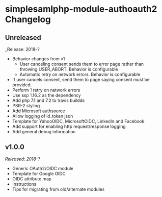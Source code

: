 # simplesamlphp-module-authoauth2  Changelog

## Unreleased

_Release: 2018-?
* Behavior changes from v1
    * User canceling consent sends them to error page rather than throwing USER_ABORT. Behavior is configurable
    * Automatic retry on network errors. Behavior is configurable
* If user cancels consent, send them to page saying consent must be provided.
* Perform 1 retry on network errors
* Use ssp 1.16.2 as the dependency
* Add php 7.1 and 7.2 to travis buildds
* PSR-2 styling
* Add Microsoft authsource
* Allow logging of id_token json
* Template for YahooOIDC, MicrosoftOIDC, LinkedIn and Facebook
* Add support for enabling http request/response logging
* Add general debug information

## v1.0.0

_Released: 2018-?_

* Generic OAuth2/OIDC module
* Template for Google OIDC
* OIDC attribute map
* Instructions
* Tips for migrating from old/alternate modules 